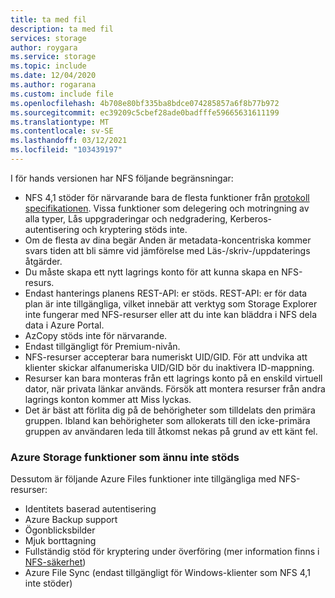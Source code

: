 ```yaml
---
title: ta med fil
description: ta med fil
services: storage
author: roygara
ms.service: storage
ms.topic: include
ms.date: 12/04/2020
ms.author: rogarana
ms.custom: include file
ms.openlocfilehash: 4b708e80bf335ba8bdce074285857a6f8b77b972
ms.sourcegitcommit: ec39209c5cbef28ade0badfffe59665631611199
ms.translationtype: MT
ms.contentlocale: sv-SE
ms.lasthandoff: 03/12/2021
ms.locfileid: "103439197"
---
```

I för hands versionen har NFS följande begränsningar:

- NFS 4,1 stöder för närvarande bara de flesta funktioner från [protokoll specifikationen](https://tools.ietf.org/html/rfc5661). Vissa funktioner som delegering och motringning av alla typer, Lås uppgraderingar och nedgradering, Kerberos-autentisering och kryptering stöds inte.
- Om de flesta av dina begär Anden är metadata-koncentriska kommer svars tiden att bli sämre vid jämförelse med Läs-/skriv-/uppdaterings åtgärder.
- Du måste skapa ett nytt lagrings konto för att kunna skapa en NFS-resurs.
- Endast hanterings planens REST-API: er stöds. REST-API: er för data plan är inte tillgängliga, vilket innebär att verktyg som Storage Explorer inte fungerar med NFS-resurser eller att du inte kan bläddra i NFS dela data i Azure Portal.
- AzCopy stöds inte för närvarande.
- Endast tillgängligt för Premium-nivån.
- NFS-resurser accepterar bara numeriskt UID/GID. För att undvika att klienter skickar alfanumeriska UID/GID bör du inaktivera ID-mappning.
- Resurser kan bara monteras från ett lagrings konto på en enskild virtuell dator, när privata länkar används. Försök att montera resurser från andra lagrings konton kommer att Miss lyckas.
- Det är bäst att förlita dig på de behörigheter som tilldelats den primära gruppen. Ibland kan behörigheter som allokerats till den icke-primära gruppen av användaren leda till åtkomst nekas på grund av ett känt fel.

### <a name="azure-storage-features-not-yet-supported"></a>Azure Storage funktioner som ännu inte stöds

Dessutom är följande Azure Files funktioner inte tillgängliga med NFS-resurser:

- Identitets baserad autentisering
- Azure Backup support
- Ögonblicksbilder
- Mjuk borttagning
- Fullständig stöd för kryptering under överföring (mer information finns i [NFS-säkerhet](../articles/storage/files/storage-files-compare-protocols.md#security))
- Azure File Sync (endast tillgängligt för Windows-klienter som NFS 4,1 inte stöder)
